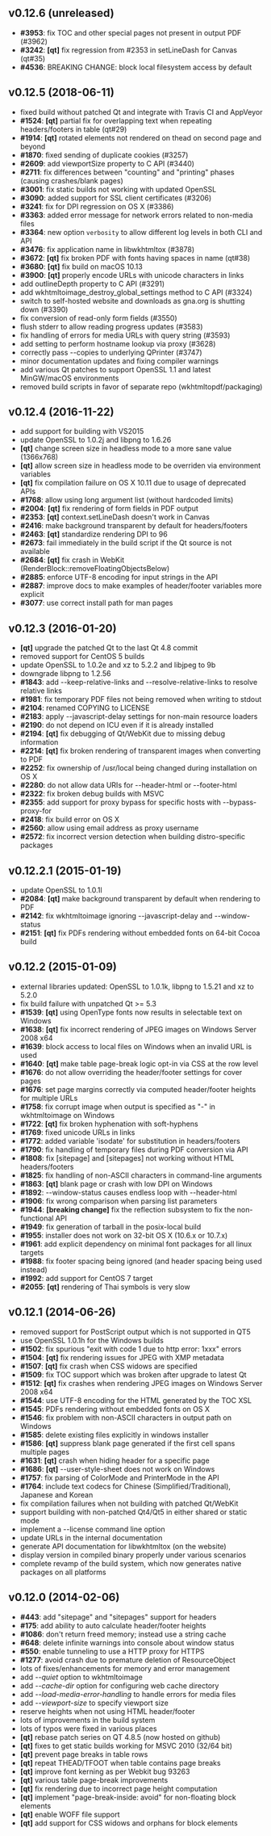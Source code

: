 v0.12.6 (unreleased)
--------------------
* **#3953**: fix TOC and other special pages not present in output PDF (#3962)
* **#3242**: **[qt]** fix regression from #2353 in setLineDash for Canvas (qt#35)
* **#4536**: BREAKING CHANGE: block local filesystem access by default

v0.12.5 (2018-06-11)
--------------------
* fixed build without patched Qt and integrate with Travis CI and AppVeyor
* **#1524**: **[qt]** partial fix for overlapping text when repeating headers/footers in table (qt#29)
* **#1914**: **[qt]** rotated elements not rendered on thead on second page and beyond
* **#1870**: fixed sending of duplicate cookies (#3257)
* **#2609**: add viewportSize property to C API (#3440)
* **#2711**: fix differences between "counting" and "printing" phases (causing crashes/blank pages)
* **#3001**: fix static builds not working with updated OpenSSL
* **#3090**: added support for SSL client certificates (#3206)
* **#3241**: fix for DPI regression on OS X (#3386)
* **#3363**: added error message for network errors related to non-media files
* **#3364**: new option `verbosity` to allow different log levels in both CLI and API
* **#3476**: fix application name in libwkhtmltox (#3878)
* **#3672**: **[qt]** fix broken PDF with fonts having spaces in name (qt#38)
* **#3680**: **[qt]** fix build on macOS 10.13
* **#3900**: **[qt]** properly encode URLs with unicode characters in links
* add outlineDepth property to C API (#3291)
* add wkhtmltoimage_destroy_global_settings method to C API (#3324)
* switch to self-hosted website and downloads as gna.org is shutting down (#3390)
* fix conversion of read-only form fields (#3550)
* flush stderr to allow reading progress updates (#3583)
* fix handling of errors for media URLs with query string (#3593)
* add setting to perform hostname lookup via proxy (#3628)
* correctly pass --copies to underlying QPrinter (#3747)
* minor documentation updates and fixing compiler warnings
* add various Qt patches to support OpenSSL 1.1 and latest MinGW/macOS environments
* removed build scripts in favor of separate repo (wkhtmltopdf/packaging)

v0.12.4 (2016-11-22)
--------------------
* add support for building with VS2015
* update OpenSSL to 1.0.2j and libpng to 1.6.26
* **[qt]** change screen size in headless mode to a more sane value (1366x768)
* **[qt]** allow screen size in headless mode to be overriden via environment variables
* **[qt]** fix compilation failure on OS X 10.11 due to usage of deprecated APIs
* **#1768**: allow using long argument list (without hardcoded limits)
* **#2004**: **[qt]** fix rendering of form fields in PDF output
* **#2353**: **[qt]** context.setLineDash doesn't work in Canvas
* **#2416**: make background transparent by default for headers/footers
* **#2463**: **[qt]** standardize rendering DPI to 96
* **#2673**: fail immediately in the build script if the Qt source is not available
* **#2684**: **[qt]** fix crash in WebKit (RenderBlock::removeFloatingObjectsBelow)
* **#2885**: enforce UTF-8 encoding for input strings in the API
* **#2887**: improve docs to make examples of header/footer variables more explicit
* **#3077**: use correct install path for man pages

v0.12.3 (2016-01-20)
--------------------
* **[qt]** upgrade the patched Qt to the last Qt 4.8 commit
* removed support for CentOS 5 builds
* update OpenSSL to 1.0.2e and xz to 5.2.2 and libjpeg to 9b
* downgrade libpng to 1.2.56
* **#1843**: add --keep-relative-links and --resolve-relative-links to resolve relative links
* **#1981**: fix temporary PDF files not being removed when writing to stdout
* **#2104**: renamed COPYING to LICENSE
* **#2183**: apply --javascript-delay settings for non-main resource loaders
* **#2190**: do not depend on ICU even if it is already installed
* **#2194**: **[qt]** fix debugging of Qt/WebKit due to missing debug information
* **#2214**: **[qt]** fix broken rendering of transparent images when converting to PDF
* **#2252**: fix ownership of /usr/local being changed during installation on OS X
* **#2280**: do not allow data URIs for --header-html or --footer-html
* **#2322**: fix broken debug builds with MSVC
* **#2355**: add support for proxy bypass for specific hosts with --bypass-proxy-for
* **#2418**: fix build error on OS X
* **#2560**: allow using email address as proxy username
* **#2572**: fix incorrect version detection when building distro-specific packages

v0.12.2.1 (2015-01-19)
----------------------
* update OpenSSL to 1.0.1l
* **#2084**: **[qt]** make background transparent by default when rendering to PDF
* **#2142**: fix wkhtmltoimage ignoring --javascript-delay and --window-status
* **#2151**: **[qt]** fix PDFs rendering without embedded fonts on 64-bit Cocoa build

v0.12.2 (2015-01-09)
--------------------
* external libraries updated: OpenSSL to 1.0.1k, libpng to 1.5.21 and xz to 5.2.0
* fix build failure with unpatched Qt >= 5.3
* **#1539**: **[qt]** using OpenType fonts now results in selectable text on Windows
* **#1638**: **[qt]** fix incorrect rendering of JPEG images on Windows Server 2008 x64
* **#1639**: block access to local files on Windows when an invalid URL is used
* **#1640**: **[qt]** make table page-break logic opt-in via CSS at the row level
* **#1676**: do not allow overriding the header/footer settings for cover pages
* **#1676**: set page margins correctly via computed header/footer heights for multiple URLs
* **#1758**: fix corrupt image when output is specified as "-" in wkhtmltoimage on Windows
* **#1722**: **[qt]** fix broken hyphenation with soft-hyphens
* **#1769**: fixed unicode URLs in links
* **#1772**: added variable 'isodate' for substitution in headers/footers
* **#1790**: fix handling of temporary files during PDF conversion via API
* **#1808**: fix [sitepage] and [sitepages] not working without HTML headers/footers
* **#1825**: fix handling of non-ASCII characters in command-line arguments
* **#1863**: **[qt]** blank page or crash with low DPI on Windows
* **#1892**: --window-status causes endless loop with --header-html
* **#1906**: fix wrong comparison when parsing list parameters
* **#1944**: **[breaking change]** fix the reflection subsystem to fix the non-functional API
* **#1949**: fix generation of tarball in the posix-local build
* **#1955**: installer does not work on 32-bit OS X (10.6.x or 10.7.x)
* **#1961**: add explicit dependency on minimal font packages for all linux targets
* **#1988**: fix footer spacing being ignored (and header spacing being used instead)
* **#1992**: add support for CentOS 7 target
* **#2055**: **[qt]** rendering of Thai symbols is very slow

v0.12.1 (2014-06-26)
--------------------
* removed support for PostScript output which is not supported in QT5
* use OpenSSL 1.0.1h for the Windows builds
* **#1502**: fix spurious "exit with code 1 due to http error: 1xxx" errors
* **#1504**: **[qt]** fix rendering issues for JPEG with XMP metadata
* **#1507**: **[qt]** fix crash when CSS widows are specified
* **#1509**: fix TOC support which was broken after upgrade to latest Qt
* **#1512**: **[qt]** fix crashes when rendering JPEG images on Windows Server 2008 x64
* **#1544**: use UTF-8 encoding for the HTML generated by the TOC XSL
* **#1545**: PDFs rendering without embedded fonts on OS X
* **#1546**: fix problem with non-ASCII characters in output path on Windows
* **#1585**: delete existing files explicitly in windows installer
* **#1586**: **[qt]** suppress blank page generated if the first cell spans multiple pages
* **#1631**: **[qt]** crash when hiding header for a specific page
* **#1686**: **[qt]** --user-style-sheet does not work on Windows
* **#1757**: fix parsing of ColorMode and PrinterMode in the API
* **#1764**: include text codecs for Chinese (Simplified/Traditional), Japanese and Korean
* fix compilation failures when not building with patched Qt/WebKit
* support building with non-patched Qt4/Qt5 in either shared or static mode
* implement a --license command line option
* update URLs in the internal documentation
* generate API documentation for libwkhtmltox (on the website)
* display version in compiled binary properly under various scenarios
* complete revamp of the build system, which now generates native packages on all platforms

v0.12.0 (2014-02-06)
--------------------
* **#443**: add "sitepage" and "sitepages" support for headers
* **#175**: add ability to auto calculate header/footer heights
* **#1086**: don't return freed memory; instead use a string cache
* **#648**: delete infinite warnings into console about window status
* **#550**: enable tunneling to use a HTTP proxy for HTTPS
* **#1277**: avoid crash due to premature deletion of ResourceObject
* lots of fixes/enhancements for memory and error management
* add *--quiet* option to wkhtmltoimage
* add *--cache-dir* option for configuring web cache directory
* add *--load-media-error-handling* to handle errors for media files
* add *--viewport-size* to specify viewport size
* reserve heights when not using HTML header/footer
* lots of improvements in the build system
* lots of typos were fixed in various places
* **[qt]** rebase patch series on QT 4.8.5 (now hosted on github)
* **[qt]** fixes to get static builds working for MSVC 2010 (32/64 bit)
* **[qt]** prevent page breaks in table rows
* **[qt]** repeat THEAD/TFOOT when table contains page breaks
* **[qt]** improve font kerning as per Webkit bug 93263
* **[qt]** various table page-break improvements
* **[qt]** fix rendering due to incorrect page height computation
* **[qt]** implement "page-break-inside: avoid" for non-floating block elements
* **[qt]** enable WOFF file support
* **[qt]** add support for CSS widows and orphans for block elements
